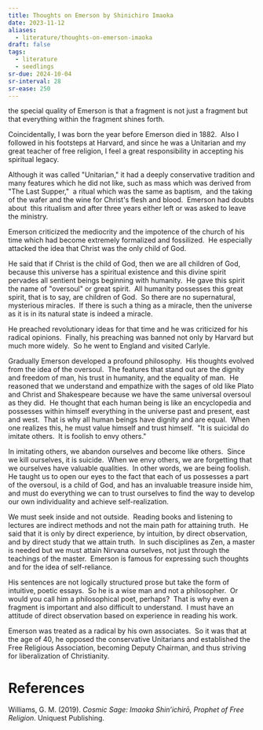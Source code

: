 ```yaml
---
title: Thoughts on Emerson by Shinichiro Imaoka
date: 2023-11-12
aliases:
  - literature/thoughts-on-emerson-imaoka
draft: false
tags:
  - literature
  - seedlings
sr-due: 2024-10-04
sr-interval: 28
sr-ease: 250
---
```

the special quality of Emerson is that a fragment is not just a fragment but that everything within the fragment shines forth.

Coincidentally, I was born the year before Emerson died in 1882.  Also I followed in his footsteps at Harvard, and since he was a Unitarian and my great teacher of free religion, I feel a great responsibility in accepting his spiritual legacy.

Although it was called "Unitarian," it had a deeply conservative tradition and many features which he did not like, such as mass which was derived from "The Last Supper,"  a ritual which was the same as baptism,  and the taking of the wafer and the wine for Christ's flesh and blood.  Emerson had doubts about  this ritualism and after three years either left or was asked to leave the ministry.

Emerson criticized the mediocrity and the impotence of the church of his time which had become extremely formalized and fossilized.  He especially attacked the idea that Christ was the only child of God.

He said that if Christ is the child of God, then we are all children of God, because this universe has a spiritual existence and this divine spirit pervades all sentient beings beginning with humanity.  He gave this spirit the name of "oversoul" or great spirit.  All humanity possesses this great spirit, that is to say, are children of God.  So there are no supernatural, mysterious miracles.  If there is such a thing as a miracle, then the universe as it is in its natural state is indeed a miracle.

He preached revolutionary ideas for that time and he was criticized for his radical opinions.  Finally, his preaching was banned not only by Harvard but much more widely.  So he went to England and visited Carlyle.

Gradually Emerson developed a profound philosophy.  His thoughts evolved from the idea of the oversoul.  The features that stand out are the dignity and freedom of man, his trust in humanity, and the equality of man.  He reasoned that we understand and empathize with the sages of old like Plato and Christ and Shakespeare because we have the same universal oversoul as they did.  He thought that each human being is like an encyclopedia and possesses within himself everything in the universe past and present, east and west.  That is why all human beings have dignity and are equal.  When one realizes this, he must value himself and trust himself.  "It is suicidal do imitate others.  It is foolish to envy others."

In imitating others, we abandon ourselves and become like others.  Since we kill ourselves, it is suicide.  When we envy others, we are forgetting that we ourselves have valuable qualities.  In other words, we are being foolish.  He taught us to open our eyes to the fact that each of us possesses a part of the oversoul, is a child of God, and has an invaluable treasure inside him, and must do everything we can to trust ourselves to find the way to develop our own individuality and achieve self-realization.

We must seek inside and not outside.  Reading books and listening to lectures are indirect methods and not the main path for attaining truth.  He said that it is only by direct experience, by intuition, by direct observation, and by direct study that we attain truth.  In such disciplines as Zen, a master is needed but we must attain Nirvana ourselves, not just through the teachings of the master.  Emerson is famous for expressing such thoughts and for the idea of self-reliance.

His sentences are not logically structured prose but take the form of intuitive, poetic essays.  So he is a wise man and not a philosopher.  Or would you call him a philosophical poet, perhaps?  That is why even a fragment is important and also difficult to understand.  I must have an attitude of direct observation based on experience in reading his work.

Emerson was treated as a radical by his own associates.  So it was that at the age of 40, he opposed the conservative Unitarians and established the Free Religious Association, becoming Deputy Chairman, and thus striving for liberalization of Christianity.

# References

Williams, G. M. (2019). _Cosmic Sage: Imaoka Shin’ichirō, Prophet of Free Religion_. Uniquest Publishing.